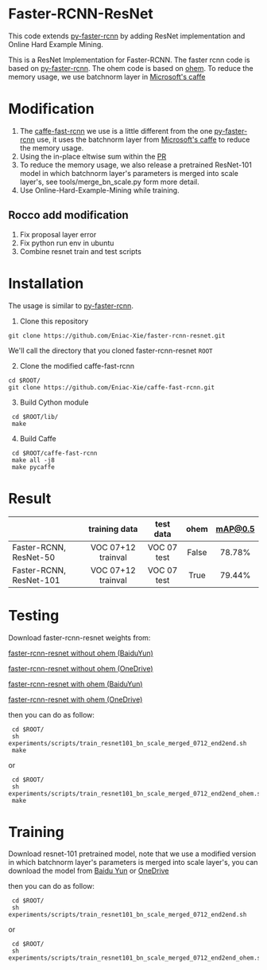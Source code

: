 # Faster-RCNN-ResNet

This code extends [py-faster-rcnn](https://github.com/rbgirshick/py-faster-rcnn) by adding ResNet implementation
and Online Hard Example Mining.


This is a ResNet Implementation for Faster-RCNN.
The faster rcnn code is based on [py-faster-rcnn](https://github.com/rbgirshick/py-faster-rcnn).
The ohem code is based on [ohem](https://github.com/abhi2610/ohem).
To reduce the memory usage, we use batchnorm layer in [Microsoft's caffe](https://github.com/Microsoft/caffe)

# Modification
1. The [caffe-fast-rcnn](https://github.com/Eniac-Xie/caffe-fast-rcnn.git) we use is a little different from the one [py-faster-rcnn](https://github.com/rbgirshick/py-faster-rcnn) use,
   it uses the batchnorm layer from [Microsoft's caffe](https://github.com/Microsoft/caffe) to reduce the memory usage.
2. Using the in-place eltwise sum within the [PR](https://github.com/BVLC/caffe/pull/3708)
3. To reduce the memory usage, we also release a pretrained ResNet-101 model in which batchnorm layer's parameters is
   merged into scale layer's, see tools/merge_bn_scale.py form more detail.
4. Use Online-Hard-Example-Mining while training.

## Rocco add modification

1. Fix proposal layer error
2. Fix python run env in ubuntu
3. Combine resnet train and test scripts

# Installation
The usage is similar to [py-faster-rcnn](https://github.com/rbgirshick/py-faster-rcnn).

1. Clone this repository
  ```Shell
  git clone https://github.com/Eniac-Xie/faster-rcnn-resnet.git
  ```
  We'll call the directory that you cloned faster-rcnn-resnet `ROOT`

2. Clone the modified caffe-fast-rcnn

  ```Shell
  cd $ROOT/
  git clone https://github.com/Eniac-Xie/caffe-fast-rcnn.git
  ```

3. Build Cython module

  ```Shell
   cd $ROOT/lib/
   make
  ```

4. Build Caffe

  ```Shell
   cd $ROOT/caffe-fast-rcnn
   make all -j8
   make pycaffe
  ```
# Result

|                        | training data       | test data             |   ohem |    mAP@0.5    |
|------------------------|:-------------------:|:---------------------:|:------:|:-------------:|
|Faster-RCNN, ResNet-50  | VOC 07+12 trainval  | VOC 07 test           |  False |   78.78%      |           
|Faster-RCNN, ResNet-101 | VOC 07+12 trainval  | VOC 07 test           |  True  |   79.44%      |     


# Testing
Download faster-rcnn-resnet weights from:

[faster-rcnn-resnet without ohem (BaiduYun)](http://pan.baidu.com/s/1kUKXgVH)

[faster-rcnn-resnet without ohem (OneDrive)](https://1drv.ms/u/s!AgkRygoHQVTXigHNLWT6gRbTHo2f)

[faster-rcnn-resnet with ohem (BaiduYun)](http://pan.baidu.com/s/1o8CtJwI)

[faster-rcnn-resnet with ohem (OneDrive)](https://1drv.ms/u/s!AgkRygoHQVTXigInqoym2V6z4CNA)

then you can do as follow:

  ```Shell
   cd $ROOT/
   sh experiments/scripts/train_resnet101_bn_scale_merged_0712_end2end.sh
   make
  ```
or

  ```Shell
   cd $ROOT/
   sh experiments/scripts/train_resnet101_bn_scale_merged_0712_end2end_ohem.sh
   make
  ```

# Training
Download resnet-101 pretrained model, note that we use a modified version in which batchnorm layer's parameters is
merged into scale layer's, you can download the model from [Baidu Yun](http://pan.baidu.com/s/1qX7VFjA) or [OneDrive](https://1drv.ms/u/s!AgkRygoHQVTXigBCR-5cnmAkfGfy)

then you can do as follow:
  ```Shell
   cd $ROOT/
   sh experiments/scripts/train_resnet101_bn_scale_merged_0712_end2end.sh
  ```
or
  ```Shell
   cd $ROOT/
   sh experiments/scripts/train_resnet101_bn_scale_merged_0712_end2end_ohem.sh
  ```
